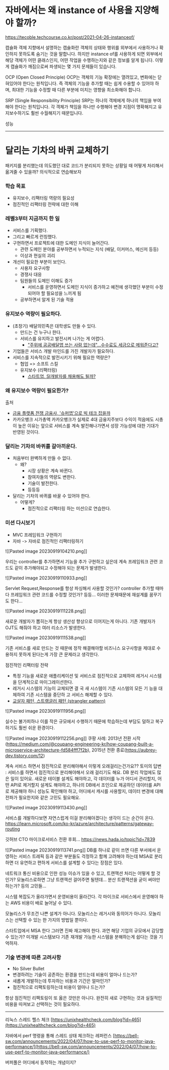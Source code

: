 
# 자바에서는 왜 instance of 사용을 지양해야 할까?
https://tecoble.techcourse.co.kr/post/2021-04-26-instanceof/

캡슐화
객체 지향에서 설명하는 캡슐화란 객체의 상태와 행위를 외부에서 사용하거나 확인하지 못하도록 숨기는 것을 말합니다. 하지만 instance of를 사용하게 되면 외부에서 해당 객체가 어떤 클래스인지, 어떤 작업을 수행하는지와 같은 정보를 알게 됩니다. 이렇게 캡슐화가 깨짐으로써 파생되는 몇 가지 문제들이 있습니다.


OCP (Open Closed Principle)
OCP는 객체의 기능 확장에는 열려있고, 변화에는 닫혀있어야 한다는 원칙입니다. 즉 객체의 기능을 추가할 때는 쉽게 수용할 수 있어야 하며, 최대한 기능을 수정할 때 다른 부분에 미치는 영향을 최소화해야 합니다. 

SRP (Single Responsibility Principle)
SRP는 하나의 객체에게 하나의 책임을 부여해야 한다는 원칙입니다. 각 객체가 책임을 하나만 수행해야 변경 지점이 명확해지고 유지보수하기도 훨씬 수월해지기 때문입니다. 


성능










---

# 달리는 기차의 바퀴 교체하기

패키지를 분리했는데 의도했던 대로 코드가 분리되지 못하는 상황일 때 어떻게 처리해서 옮겨줄 수 있을까? 의식적으로 연습해보자


### 학습 목표 
- 유지보수, 리팩터링 역량의 필요성 
- 점진적인 리팩터링 전략에 대한 이해


### 레벨3부터 지금까지 한 일

- 서비스를 기획했다.
- 그리고 빠르게 런칭했다.
- 구현하면서 프로젝트에 대한 도메인 지식이 늘어간다.
	- 관련 도메인 분야를 공부하면서 누적되는 지식 (배달, 이커머스, 메신저 등등)
	- 이상과 현실의 괴리
- 개선이 필요한 부분이 보인다.
	- 사용자 요구사항
	- 경쟁사 대응
	- 팀원들의 도메인 이해도 증가
		- 서비스를 운영하면서 도메인 지식이 증가하고 예전에 생각했던 부분이 수정되어야 할 필요성을 느끼게 됨
	- 공부하면서 알게 된 기술 적용


### 유지보수 역량이 필요하다.

- (초창기) 배달의민족은 대학생도 만들 수 있다.
	- 만드는 건 누구나 한다.
	- 서비스를 유지하고 발전시켜 나가는 게 어렵다.
		- ["주위에 공공배달앱 쓰는 사람 없는데"…수수료도 세금으로 메워준다고?](https://www.mk.co.kr/news/society/10277220)
- 기업들은 서비스 개발 마인드를 가진 개발자가 필요하다.
- 서비스를 지속적으로 발전시키기 위해 필요한 역량은?
	- 협업 => 소프트 스킬
	- 유지보수 (리팩터링)
		- [스타트업, SI개발자를 채용해도 될까?](https://greypencil.tistory.com/140)



### 왜 유지보수 역량이 필요한가? 

출처 
- [금융 플랫폼 전쟁 금융사, '슈퍼앱'으로 빅 테크 잡을까](http://news.bizwatch.co.kr/article/finance/2022/08/31/0011) 
- 카카오뱅크 시가총액
카카오뱅크가 실제로 4대 금융지주보다 수익이 적음에도 시총이 높은 이유는 앞으로 서비스를 계속 발전해나가면서 성장 가능성에 대한 기대가 반영된 것이다.

### 달리는 기차의 바퀴를 갈아끼운다.
- 처음부터 완벽하게 만들 수 없다.
	- 왜?
		- 시장 상황은 계속 바뀐다.
		- 참여자들의 역량도 변한다.
		- 기술이 발전한다.
		- 등등등
- 달리는 기차의 바퀴를 바꿀 수 있어야 한다.
	- 어떻게?
		- 점진적으로 리팩터링 하는 미션으로 연습한다.


### 미션 다시보기
- MVC 프레임워크 구현하기
- 자바 -> 자바로 점진적인 리팩터링하기



![[Pasted image 20230919104210.png]]

우리는 controller를 추가하면서 기능을 추가 구현하고 싶은데 계속 프레임워크 관련 코드도 같이 추가해야되고 수정해야 되는 문제가 발생한다.


![[Pasted image 20230919110933.png]]

Servlet Request,Response를 항상 파싱해서 사용할 것인가? controller 추가할 때마다 프레임워크 관련 코드를 수정할 것인가? 등등... 이러한 문제때문에 재설계를 꿈꾸기도 한다...


![[Pasted image 20230919111228.png]]

새로운 개발자가 뽑히는게 항상 생산성 향상으로 이어지는게 아니다. 기존 개발자가 OJT도 해줘야 하고 여러 리소스가 발생한다.

![[Pasted image 20230919111538.png]]

기존 서비스를 새로 만드는 것 때문에 정작 해결해야할 비즈니스 요구사항을 제대로 수용하지 못하게 된다는게 가장 큰 문제라고 생각한다.


점진적인 리팩터링 전략 

- 특정 기능을 새로운 애플리케이션 및 서비스로 점진적으로 교체하여 레거시 시스템을 단계적으로 마이그레이션한다. 
- 레거시 시스템의 기능이 교체되면 결 국 새 시스템이 기존 시스템의 모든 기 능을 대체하여 기존 시스템을 중단하 고 서비스 해제할 수 있다. 
- [교살자 패턴, 스트랭글러 패턴 (strangler pattern)](https://johngrib.github.io/wiki/pattern/strangler/)


![[Pasted image 20230919111956.png]]

실수는 불가피하나 이를 작은 규모에서 수행하기 때문에 학습하는데 부담도 덜하고 복구하기도 훨씬 쉬운 환경이다.



![[Pasted image 20230919112256.png]]
쿠팡 사례: 2013년 전환 시작(https://medium.com/@coupang-engineering-kr/how-coupang-built-a-microservice-architecture-fd584fff7f2b), 2015년 전환 종료(https://aubrey-dev.tistory.com/12)

계속 서비스 하면서 점진적으로 분리해야해서 이렇게 오래걸리는건가요??
토미의 답변 : 서비스를 하면서 점진적으로 분리해야해서 오래 걸리기도 해요. DB 분리 작업에도 많은 일이 있어요. 새로운 테이블 설계도 해야하고, 각 데이터를 누가 어디서 관리할지, 어떤 API로 제거할지 설계도 해야하고, 하나의 DB에서 조인으로 제공하던 데이터를 API로 제공해야 하니 성능도 확인해야 하고, 어디에서 캐시를 사용할지, 데이터 변경에 대해 전파가 필요한지와 같은 고민도 필요해요.



![[Pasted image 20230919113430.png]]

서비스를 개발하다보면 자연스럽게 이걸 분리해야겠다는 생각이 드는 순간이 온다.
https://learn.microsoft.com/ko-kr/azure/architecture/patterns/gateway-routing

깃허브 CTO 마이크로서비스 전환 후회... https://news.hada.io/topic?id=7839


![[Pasted image 20230919113741.png]]
DB를 하나로 같이 쓰면 다른 부서에서 운영하는 서비스 트레픽 등과 같은 부분들도 걱정하고 함께 고려해야 하는데 MSA로 분리하면 더 유연하고 편하게 서비스를 설계할 수 있다는 장점은 있다.

네트워크 통신 비용으로 인한 성능 이슈가 있을 수 있고, 트랜잭션 처리는 어떻게 할 것인가? 모놀리스로하면 그냥 트랜잭션 걸어주면 될텐데... 분산 트랜잭션을 굳이 써야만 하는가? 등의 고민들... 

시스템 복잡도가 올라가면서 운영비용이 올라간다.
각 마이크로 서비스에서 운영해야 하는 AWS 비용이 배로 늘어날 수 있다.

모놀리스가 무조건 나쁜 설계가 아니다.
모놀리스는 레거시와 동의어가 아니다. 모놀리스는 선택할 수 있는 한 가지의 방법일 뿐이다.

스타트업에서 MSA 한다 그러면 진짜 재고해야 한다. 과연 해당 기업의 규모에서 감당할 수 있는가? 미개발 시스템보다 기존 재개발 가능한 시스템을 분해하는게 쉽다는 것을 기억하자.



### 기술 변경에 따른 고려사항 
- No Silver Bullet 
- 변경하려는 기술이 공존하는 환경을 만드는데 비용이 얼마나 드는가? 
- 새롭게 개발하는데 투자하는 비용과 기간은 얼마인가? 
- 점진적으로 리팩토링하는데 비용이 얼마나 드는가?


항상 점진적인 리팩토링이 또 옳은 것만은 아니다. 완전히 새로 구현하는 것과 실질적인 비용을 따져보고 선택하는 것이 필요하다.



---

리눅스 스레드 헬스 체크
[https://unixhealthcheck.com/blog?id=465](https://unixhealthcheck.com/blog?id=465)


자바에서 perf 명령을 통해 스레드 상태 체크하는 레퍼런스
[https://bell-sw.com/announcements/2022/04/07/how-to-use-perf-to-monitor-java-performance/](https://bell-sw.com/announcements/2022/04/07/how-to-use-perf-to-monitor-java-performance/)


버퍼풀은 어디에서 동작하는 개념이지?



